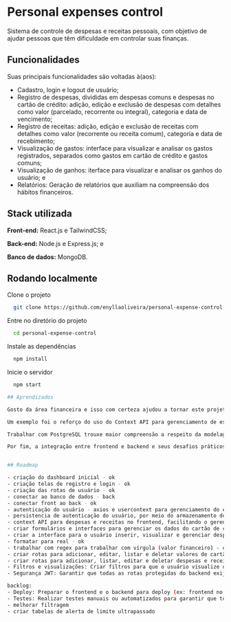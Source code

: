 # Personal expenses control

Sistema de controle de despesas e receitas pessoais, com objetivo de ajudar pessoas que têm dificuldade em controlar suas finanças.

## Funcionalidades

Suas principais funcionalidades são voltadas à(aos):

- Cadastro, login e logout de usuário;
- Registro de despesas, divididas em despesas comuns e despesas no cartão de crédito: adição, edição e exclusão de despesas com detalhes como valor (parcelado, recorrente ou integral), categoria e data de vencimento;
- Registro de receitas: adição, edição e exclusão de receitas com detalhes como valor (recorrente ou receita comum), categoria e data de recebimento;
- Visualização de gastos: interface para visualizar e analisar os gastos registrados, separados como gastos em cartão de crédito e gastos comuns;
- Visualização de ganhos: iterface para visualizar e analisar os ganhos do usuário; e
- Relatórios: Geração de relatórios que auxiliam na compreensão dos hábitos financeiros.

## Stack utilizada

**Front-end:** React.js e TailwindCSS;

**Back-end:** Node.js e Express.js; e

**Banco de dados:** MongoDB.

## Rodando localmente

Clone o projeto

```bash
  git clone https://github.com/enyllaoliveira/personal-expense-control.git
```

Entre no diretório do projeto

```bash
  cd personal-expense-control
```

Instale as dependências

```bash
  npm install
```

Inicie o servidor

```bash
  npm start

## Aprendizados

Gosto da área financeira e isso com certeza ajudou a tornar este projeto um desafio empolgante. Ser/dar suporte aos usuários que não sabem para aonde vão seus recursos financeiros é gratificante. Todavia, ele foi cheio de aprendizados e desafios técnicos.

Um exemplo foi o reforço do uso do Context API para gerenciamento de estados globais. Outro detalhe foi o processo de autenticação, cuja utilização de tokens JWT foi fundamental para assegurar o acesso e manipulação dos dados financeiros com segurança.

Trabalhar com PostgreSQL trouxe maior compreensão a respeito da modelagem relacional e manipulação de dados complexos, além da prática em criar e configurar tabelas para usuários, transações (de receitas e de despesas) e categorias de despesas.

Por fim, a integração entre frontend e backend e seus desafios práticos.


## Roadmap

- criação do dashboard inicial - ok 
- criação telas de registro e login - ok
- criação das rotas de usuário - ok
- conectar ao banco de dados - back
- conectar front ao back - ok
- autenticação do usuário - axios e usercontext para gerenciamento do estado do - usuário usando cors para conectar o front ao back + token para autenticar - ok
- persistencia de autenticação do usuário, por meio do armazenamento do token JWT no localStorage ou cookies - ok
- context API para despesas e receitas no frontend, facilitando o gerenciamento do estado em toda a aplicação - ok
- criar formulários e interfaces para gerenciar os dados do cartão de crédito no frontend e conectar isso às rotas do backend - ok
- criar a interface para o usuário inserir, visualizar e gerenciar despesas e receitas. Conectar isso com as rotas do backend - ok
- formatar para real - ok
- trabalhar com regex para trabalhar com vírgula (valor financeiro) - ok
- criar rotas para adicionar, editar, listar e deletar valores de cartão de crédito - ok
- criar rotas para adicionar, listar, editar e deletar despesas e receitas - ok
- Filtros e visualizações: Criar filtros para que o usuário visualize despesas e receitas por categoria, período, etc - ok
- Segurança JWT: Garantir que todas as rotas protegidas do backend exijam autenticação usando JWT - ok

backlog:
- Deploy: Preparar o frontend e o backend para deploy (ex: frontend no Vercel/Netlify e backend no Heroku ou servidor VPS).
- Testes: Realizar testes manuais ou automatizados para garantir que todas as rotas, tanto do frontend quanto do backend, estejam funcionando corretamente.
- melhorar filtragem
- criar tabelas de alerta de limite ultrapassado
